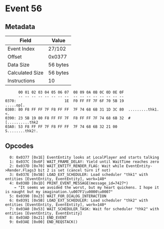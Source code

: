 # Event 56

## Metadata

| Field           | Value    |
|-----------------|----------|
| Event Index     | 27/102   |
| Offset          | 0x0377   |
| Data Size       | 56 bytes |
| Calculated Size | 56 bytes |
| Instructions    | 10       |

```
      00 01 02 03 04 05 06 07  08 09 0A 0B 0C 0D 0E 0F
      -- -- -- -- -- -- -- --  -- -- -- -- -- -- -- --
0370:                      1E  F0 FF FF 7F 6F 70 5B 19         .....op[.
0380: 80 F8 FF FF 7F F8 FF FF  7F 74 68 6B 31 1D 3C 80  .........thk1.<.
0390: 23 5B 19 80 F8 FF FF 7F  F8 FF FF 7F 74 68 6B 32  #[..........thk2
03A0: 53 F8 FF FF 7F F8 FF FF  7F 74 68 6B 32 21 00     S........thk2!. 
```

## Opcodes

```
  0: 0x0377 [0x1E] EventEntity looks at LocalPlayer and starts talking
  1: 0x037C [0x6F] WAIT_FRAME_DELAY: Yield until WaitTime reaches zero
  2: 0x037D [0x70] WAIT_ENTITY_RENDER_FLAG: Wait while EventEntity->Render.Flags3 bit 2 is set (cancel turn if not)
  3: 0x037E [0x5B] LOAD_EXT_SCHEDULER: Load scheduler "thk1" with entities [EventEntity, EventEntity], work=140*
  4: 0x038D [0x1D] PRINT_EVENT_MESSAGE(message_id=7427*)
    → "It seems we avoided the worst, but my heart quickens. I hope it is naught but my imagination.\u007F1\u0000\u0007"
  5: 0x0390 [0x23] WAIT_FOR_DIALOG_INTERACTION
  6: 0x0391 [0x5B] LOAD_EXT_SCHEDULER: Load scheduler "thk2" with entities [EventEntity, EventEntity], work=140*
  7: 0x03A0 [0x53] WAIT_SCHEDULER_TASK: Wait for scheduler "thk2" with entities [EventEntity, EventEntity]
  8: 0x03AD [0x21] END_EVENT
  9: 0x03AE [0x00] END_REQSTACK()
```
